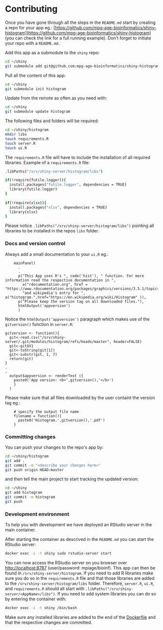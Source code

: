 # Contributing

Once you have gone through all the steps in the `README.md` start by creating a repo for your app eg.: [https://github.com/mpg-age-bioinformatics/shiny-histogram](https://github.com/mpg-age-bioinformatics/shiny-histogram) (you can check the link for a full running example). Don't forget to initiate your repo with a `README.md`.

Add this app as a submodule to the `shiny` repo:
```bash
cd ~/shiny
git submodule add git@github.com:mpg-age-bioinformatics/shiny-histogram histogram
```
Pull all the content of this app:
```bash
cd ~/shiny
git submodule init histogram
```
Update from the remote as often as you need with:
```bash
cd ~/shiny
git submodule update histogram
````
The following files and folders will be required:
```bash
cd ~/shiny/histogram
mkdir libs
touch requirements.R 
touch server.R
touch ui.R
```
The `requirements.R` file will have to include the installation of all required libraries.
Example of a `requirements.R` file:
```bash
.libPaths("/srv/shiny-server/histogram/libs")

if(!require(futile.logger)){
  install.packages("futile.logger", dependencies = TRUE)
  library(futile.logger)
}
  
if(!require(xlsx)){
  install.packages("xlsx", dependencies = TRUE)
  library(xlsx)
}
```
Please notice `.libPaths("/srv/shiny-server/histogram/libs")` pointing all libraries to be installed in the repos `libs` folder.

### Docs and version control

Always add a small documentation to your `ui.R` eg.:
```
    mainPanel(
      .
      .
      p("This App uses R's ", code('hist'), " function. For more information read the respective documentation in ",
        a("rdocumentation.org", href = "https://www.rdocumentation.org/packages/graphics/versions/3.5.1/topics/hist"),
        "and wikipedia's entry for ", a("histogram.",href="https://en.wikipedia.org/wiki/Histogram" )),
      p("Please keep the version tag on all downloaded files."),
      htmlOutput('appversion')
      )
```
Notice the `htmlOutput('appversion')` paragraph which makes use of the `gitversion()` function in `server.R`:
```
gitversion <- function(){ 
  git<-read.csv("/srv/shiny-server/.git/modules/histogram/refs/heads/master", header=FALSE)
  git<-git$V1
  git<-toString(git[1])
  git<-substr(git, 1, 7)
  return(git)
}
.
.
  output$appversion <- renderText ({ 
    paste0('App version: <b>',gitversion(),'</b>')
    }
  )
```
Please make sure that all files downloaded by the user containt the version tag eg.:
```
    # specify the output file name
    filename = function(){
      paste0('Histogram.',gitversion(),'.pdf')
    }
```

### Committing changes

You can push your changes to the repo's app by:
```bash
cd ~/shiny/histogram
git add .
git commit -m "<describe your changes here>"
git push origin HEAD:master
```
and then tell the main project to start tracking the updated version:
```bash
cd ~/shiny
git add histogram
git commit -m histogram
git push
```

### Development environment 

To help you with development we have deployed an RStudio server in the main container. 

After starting the container as descrived in the `README.md` you can start the RStudio server:
```bash
docker exec -i -t shiny sudo rstudio-server start
```
You can now access the RStudio server on you browser over [http://localhost:8787](http://localhost:8787) (user/password: mpiage/bioinf). This app can then be found in `/srv/shiny-server/histogram`. If you need to add R libraries make sure you do so in the `requirements.R` file and that those libraries are added to the `/srv/shiny-server/histogram/libs` folder. Therefore, `server.R`, `ui.R`,  and `requirements.R` should all start with `.libPaths("/srv/shiny-server/<AppName>/libs")`. If you need to add system libraries you can do so by entering the container with:
```bash
docker exec -i -t shiny /bin/bash
```
Make sure any installed libraries are added to the end of the [Dockerfile](https://github.com/mpg-age-bioinformatics/shiny/blob/master/Dockerfile) and that the respective changes are committed.

